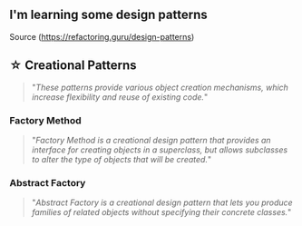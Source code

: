 ## I'm learning some design patterns

Source (https://refactoring.guru/design-patterns)

## ☆ Creational Patterns
> "*These patterns provide various object creation mechanisms, which increase flexibility and reuse of existing code.*"


### Factory Method
> "*Factory Method is a creational design pattern that provides an interface for creating objects in a superclass, but allows subclasses to alter the type of objects that will be created.*"

### Abstract Factory
> "*Abstract Factory is a creational design pattern that lets you produce families of related objects without specifying their concrete classes.*"
